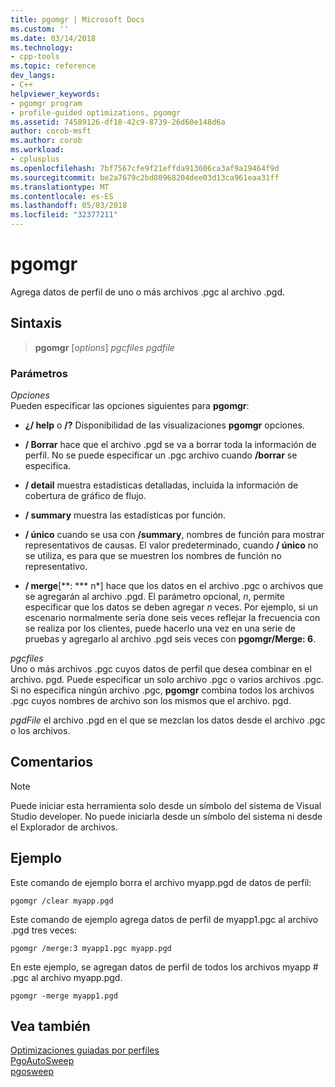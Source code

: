 ```yaml
---
title: pgomgr | Microsoft Docs
ms.custom: ''
ms.date: 03/14/2018
ms.technology:
- cpp-tools
ms.topic: reference
dev_langs:
- C++
helpviewer_keywords:
- pgomgr program
- profile-guided optimizations, pgomgr
ms.assetid: 74589126-df18-42c9-8739-26d60e148d6a
author: corob-msft
ms.author: corob
ms.workload:
- cplusplus
ms.openlocfilehash: 7bf7567cfe9f21effda913606ca3af9a19464f9d
ms.sourcegitcommit: be2a7679c2bd80968204dee03d13ca961eaa31ff
ms.translationtype: MT
ms.contentlocale: es-ES
ms.lasthandoff: 05/03/2018
ms.locfileid: "32377211"
---
```

# <a name="pgomgr"></a>pgomgr

Agrega datos de perfil de uno o más archivos .pgc al archivo .pgd.

## <a name="syntax"></a>Sintaxis

> **pgomgr** [*options*] *pgcfiles* *pgdfile*

### <a name="parameters"></a>Parámetros

*Opciones*<br/>
Pueden especificar las opciones siguientes para **pgomgr**:

- **¿/ help** o **/?** Disponibilidad de las visualizaciones **pgomgr** opciones.

- **/ Borrar** hace que el archivo .pgd se va a borrar toda la información de perfil. No se puede especificar un .pgc archivo cuando **/borrar** se especifica.

- **/ detail** muestra estadísticas detalladas, incluida la información de cobertura de gráfico de flujo.

- **/ summary** muestra las estadísticas por función.

- **/ único** cuando se usa con **/summary**, nombres de función para mostrar representativos de causas. El valor predeterminado, cuando **/ único** no se utiliza, es para que se muestren los nombres de función no representativo.

- **/ merge**[**: *** n*] hace que los datos en el archivo .pgc o archivos que se agregarán al archivo .pgd. El parámetro opcional, *n*, permite especificar que los datos se deben agregar *n* veces. Por ejemplo, si un escenario normalmente sería done seis veces reflejar la frecuencia con se realiza por los clientes, puede hacerlo una vez en una serie de pruebas y agregarlo al archivo .pgd seis veces con **pgomgr/Merge: 6**.

*pgcfiles*<br/>
Uno o más archivos .pgc cuyos datos de perfil que desea combinar en el archivo. pgd. Puede especificar un solo archivo .pgc o varios archivos .pgc. Si no especifica ningún archivo .pgc, **pgomgr** combina todos los archivos .pgc cuyos nombres de archivo son los mismos que el archivo. pgd.

*pgdFile* el archivo .pgd en el que se mezclan los datos desde el archivo .pgc o los archivos.

## <a name="remarks"></a>Comentarios

> [!NOTE]
> Puede iniciar esta herramienta solo desde un símbolo del sistema de Visual Studio developer. No puede iniciarla desde un símbolo del sistema ni desde el Explorador de archivos.

## <a name="example"></a>Ejemplo

Este comando de ejemplo borra el archivo myapp.pgd de datos de perfil:

`pgomgr /clear myapp.pgd`

Este comando de ejemplo agrega datos de perfil de myapp1.pgc al archivo .pgd tres veces:

`pgomgr /merge:3 myapp1.pgc myapp.pgd`

En este ejemplo, se agregan datos de perfil de todos los archivos myapp # .pgc al archivo myapp.pgd.

`pgomgr -merge myapp1.pgd`

## <a name="see-also"></a>Vea también

[Optimizaciones guiadas por perfiles](profile-guided-optimizations.md)<br/>
[PgoAutoSweep](pgoautosweep.md)<br/>
[pgosweep](pgosweep.md)<br/>

